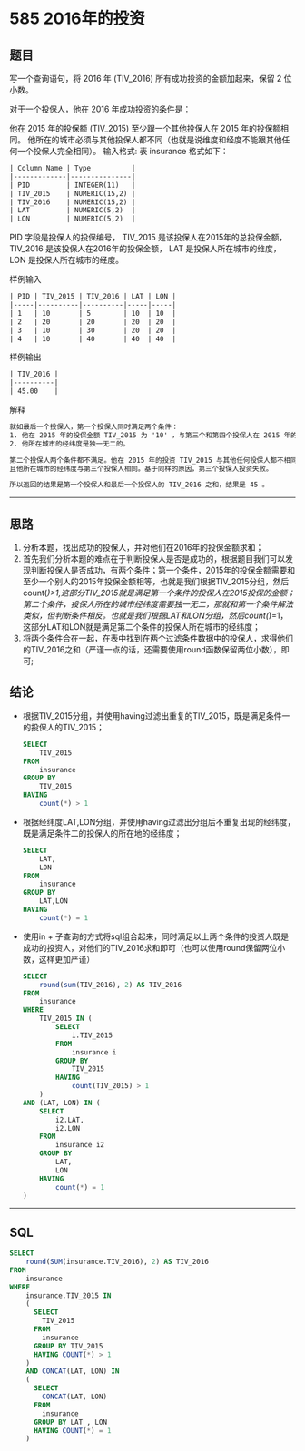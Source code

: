 # 585 2016年的投资

## 题目

写一个查询语句，将 2016 年 (TIV_2016) 所有成功投资的金额加起来，保留 2 位小数。

对于一个投保人，他在 2016 年成功投资的条件是：

他在 2015 年的投保额 (TIV_2015) 至少跟一个其他投保人在 2015 年的投保额相同。
他所在的城市必须与其他投保人都不同（也就是说维度和经度不能跟其他任何一个投保人完全相同）。
输入格式:
表 insurance 格式如下：

```txt
| Column Name | Type          |
|-------------|---------------|
| PID         | INTEGER(11)   |
| TIV_2015    | NUMERIC(15,2) |
| TIV_2016    | NUMERIC(15,2) |
| LAT         | NUMERIC(5,2)  |
| LON         | NUMERIC(5,2)  |
```

PID 字段是投保人的投保编号， TIV_2015 是该投保人在2015年的总投保金额， TIV_2016 是该投保人在2016年的投保金额， LAT 是投保人所在城市的维度， LON 是投保人所在城市的经度。

样例输入

```txt
| PID | TIV_2015 | TIV_2016 | LAT | LON |
|-----|----------|----------|-----|-----|
| 1   | 10       | 5        | 10  | 10  |
| 2   | 20       | 20       | 20  | 20  |
| 3   | 10       | 30       | 20  | 20  |
| 4   | 10       | 40       | 40  | 40  |
```

样例输出

```txt
| TIV_2016 |
|----------|
| 45.00    |
```

解释

```txt
就如最后一个投保人，第一个投保人同时满足两个条件：
1. 他在 2015 年的投保金额 TIV_2015 为 '10' ，与第三个和第四个投保人在 2015 年的投保金额相同。
2. 他所在城市的经纬度是独一无二的。

第二个投保人两个条件都不满足。他在 2015 年的投资 TIV_2015 与其他任何投保人都不相同。
且他所在城市的经纬度与第三个投保人相同。基于同样的原因，第三个投保人投资失败。

所以返回的结果是第一个投保人和最后一个投保人的 TIV_2016 之和，结果是 45 。
```

***

## 思路

1. 分析本题，找出成功的投保人，并对他们在2016年的投保金额求和；
2. 首先我们分析本题的难点在于判断投保人是否是成功的，根据题目我们可以发现判断投保人是否成功，有两个条件；第一个条件，2015年的投保金额需要和至少一个别人的2015年投保金额相等，也就是我们根据TIV_2015分组，然后count(*)>1,这部分TIV_2015就是满足第一个条件的投保人在2015投保的金额；第二个条件，投保人所在的城市经纬度需要独一无二，那就和第一个条件解法类似，但判断条件相反。也就是我们根据LAT和LON分组，然后count(*)=1，这部分LAT和LON就是满足第二个条件的投保人所在城市的经纬度；
3. 将两个条件合在一起，在表中找到在两个过滤条件数据中的投保人，求得他们的TIV_2016之和（严谨一点的话，还需要使用round函数保留两位小数），即可;

## 结论

- 根据TIV_2015分组，并使用having过滤出重复的TIV_2015，既是满足条件一的投保人的TIV_2015；

    ```sql
    SELECT
        TIV_2015
    FROM
        insurance
    GROUP BY
        TIV_2015
    HAVING
        count(*) > 1
    ```
- 根据经纬度LAT,LON分组，并使用having过滤出分组后不重复出现的经纬度，既是满足条件二的投保人的所在地的经纬度；

    ```sql
    SELECT
        LAT,
        LON
    FROM
        insurance
    GROUP BY
        LAT,LON
    HAVING
        count(*) = 1
    ```
- 使用in + 子查询的方式将sql组合起来，同时满足以上两个条件的投资人既是成功的投资人，对他们的TIV_2016求和即可（也可以使用round保留两位小数，这样更加严谨）

    ```sql
    SELECT
        round(sum(TIV_2016), 2) AS TIV_2016
    FROM
        insurance
    WHERE
        TIV_2015 IN (
            SELECT
                i.TIV_2015
            FROM
                insurance i
            GROUP BY
                TIV_2015
            HAVING
                count(TIV_2015) > 1
        )
    AND (LAT, LON) IN (
        SELECT
            i2.LAT,
            i2.LON
        FROM
            insurance i2
        GROUP BY
            LAT,
            LON
        HAVING
            count(*) = 1
    )
    ```

***

## SQL

```sql
SELECT
    round(SUM(insurance.TIV_2016), 2) AS TIV_2016
FROM
    insurance
WHERE
    insurance.TIV_2015 IN
    (
      SELECT
        TIV_2015
      FROM
        insurance
      GROUP BY TIV_2015
      HAVING COUNT(*) > 1
    )
    AND CONCAT(LAT, LON) IN
    (
      SELECT
        CONCAT(LAT, LON)
      FROM
        insurance
      GROUP BY LAT , LON
      HAVING COUNT(*) = 1
    )
```
